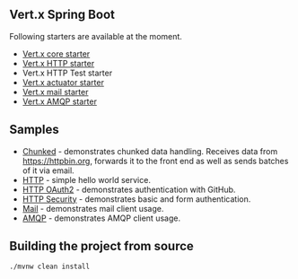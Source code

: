 ## Vert.x Spring Boot

Following starters are available at the moment.

* [Vert.x core starter](./vertx-spring-boot-starter)
* [Vert.x HTTP starter](./vertx-spring-boot-starter-http)
* Vert.x HTTP Test starter
* [Vert.x actuator starter](./vertx-spring-boot-starter-actuator)
* [Vert.x mail starter](./vertx-spring-boot-starter-mail)
* [Vert.x AMQP starter](./vertx-spring-boot-starter-amqp)

## Samples

* [Chunked](./vertx-spring-boot-samples/vertx-spring-boot-sample-chunked) - demonstrates chunked data handling. Receives data from https://httpbin.org, forwards it to the front end as well as sends batches of it via email.
* [HTTP](./vertx-spring-boot-samples/vertx-spring-boot-sample-http) - simple hello world service.
* [HTTP OAuth2](./vertx-spring-boot-samples/vertx-spring-boot-sample-http-oauth) - demonstrates authentication with GitHub.
* [HTTP Security](./vertx-spring-boot-samples/vertx-spring-boot-sample-http-security) - demonstrates basic and form authentication.
* [Mail](./vertx-spring-boot-samples/vertx-spring-boot-sample-mail) - demonstrates mail client usage.
* [AMQP](./vertx-spring-boot-samples/vertx-spring-boot-sample-amqp) - demonstrates AMQP client usage.

## Building the project from source

```bash
./mvnw clean install
```

